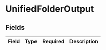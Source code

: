 # UnifiedFolderOutput


## Fields

| Field       | Type        | Required    | Description |
| ----------- | ----------- | ----------- | ----------- |